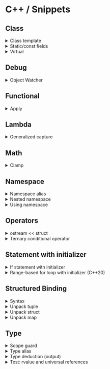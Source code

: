 # C++ / Snippets

## Class

<details>
<summary>Class template</summary>

```cpp
class MyClass
{
public:
    // Types and type aliases
    // Static constants

    MyClass() = default;

    MyClass(const MyClass&) = default;
    MyClass(MyClass&&) = default;
    MyClass& operator=(const MyClass&) = default;
    MyClass& operator=(MyClass&&) = default;

    virtual ~MyClass() = default;

    // Functions
    // Data members

protected:
    // Types and type aliases
    // Static constants
    // Functions
    // Data members

private:
    // Types and type aliases
    // Static constants
    // Functions
    // Data members
};
```
</details>

<details>
<summary>Static/const fields</summary>

```cpp
struct BriefExample
{
    // static mutable
    static inline ...

    // static const
    static inline const ...

    // non-static const
    const ...
};
```

```cpp
#include <iostream>

struct Static
{
    // static mutable
    static inline std::string mutable_str{"static mutable str"};

    // static const
    static inline const int const_int = 11;
    static constexpr    int constexpr_int = 11 * 2;

    // static const (heap allocated)
    static inline const std::string const_str{"static const str"};
    /* DON'T
    static constexpr    std::string constexpr_str{"static constexpr str"}; */

    // static const (cstr for string constants)
    static inline const auto const_cstr = "static const cstr";
    static constexpr    auto constexpr_cstr = "static constexpr cstr";
};

struct NonStatic
{
    // non-static mutable
    std::string mutable_str{"non-static mutable str"};

    // non-static const
    const std::string const_str{"non-static const str"};

    NonStatic() = default;
    NonStatic(std::string addition):
        mutable_str(std::string("non-static mutable str (") + addition + ")"),
        const_str(std::string("non-static const str (") + addition + ")")
        {};
};

int main()
{
    auto print = [](const auto& val) { std::cout << "[" << val << "]" << std::endl; };

    Static::mutable_str += " + mod";

    print(Static::mutable_str);
    print(Static::const_int);
    print(Static::constexpr_int);
    print(Static::const_str);
    print(Static::const_cstr);
    print(Static::constexpr_cstr);

    std::cout << std::endl;

    Static static_inst{};
    print(static_inst.mutable_str);
    print(static_inst.const_int);
    print(static_inst.constexpr_int);
    print(static_inst.const_str);
    print(static_inst.const_cstr);
    print(static_inst.constexpr_cstr);

    std::cout << std::endl;

    NonStatic non_static{};
    non_static.mutable_str += " + mod";
    print(non_static.mutable_str);
    print(non_static.const_str);

    std::cout << std::endl;

    NonStatic non_static_custom{"custom"};
    non_static_custom.mutable_str += " + mod";
    print(non_static_custom.mutable_str);
    print(non_static_custom.const_str);
}
```
</details>

<details>
<summary>Virtual</summary>

```cpp
struct A
{
    virtual void foo() = 0;
    virtual ~A() = default;
};

struct B : A
{
    void foo() override;
    ~B() override;
};

struct C final : B
{
    void foo() final;
    ~C() final;
};
```
</details>

## Debug

<details>
<summary>Object Watcher</summary>

```cpp
#include <atomic>
#include <iostream>

class ObjWatcher
{
public:
    ObjWatcher() : index_(++counter_)
    {       
        std::cout << "ObjWatcher: created (" << index_ << ")" << std::endl;
    };

    ObjWatcher(const ObjWatcher& other) : index_(++counter_)
    {
        std::cout << "ObjWatcher: created (" << index_ << ") copy from (" << other.index_ << ")" << std::endl;
    };

    ObjWatcher(ObjWatcher&& other) : index_(++counter_)
    {
        other.moved_ = true;
        std::cout << "ObjWatcher: created (" << index_ << ") move from (" << other.index_ << ")" << std::endl;
    };

    ObjWatcher& operator=(const ObjWatcher& other)
    {
        moved_ = false;
        std::cout << "ObjWatcher: (" << index_ << ") copy assigned from (" << other.index_ << ")" << std::endl;
        return *this;
    };

    ObjWatcher& operator=(ObjWatcher&& other)
    {
        moved_ = false;
        other.moved_ = true;
        std::cout << "ObjWatcher: (" << index_ << ") move assigned from (" << other.index_ << ")" << std::endl;
        return *this;
    };

    virtual ~ObjWatcher()
    {
        std::cout << "ObjWatcher: destroyed (" << index_ << ")";
        if (moved_) std::cout << " [moved]";
        std::cout << std::endl;
    };

private:
    static inline std::atomic<size_t> counter_ = 0;
    size_t index_;
    bool moved_ = false;
};
```

Demo:
```cpp
#include <iostream>

int main()
{
    std::cout << "--- ctor ---" << std::endl;
    ObjWatcher A;

    std::cout << "--- copy ctor ---" << std::endl;
    ObjWatcher B = A;

    std::cout << "--- copy assignement ---" << std::endl;
    ObjWatcher C;
    C = A;

    std::cout << "--- move ctor ---" << std::endl;
    ObjWatcher D = std::move(A);

    std::cout << "--- move assignement ---" << std::endl;
    ObjWatcher E;
    E = std::move(B);

    std::cout << "--- end ---" << std::endl;
}
```
</details>

## Functional

<details>
<summary>Apply</summary>

```cpp
#include <iostream>
#include <tuple>
 
int sum(int a, int b, int c)
{ 
    return a + b + c; 
}

int main()
{
    std::tuple numbers{1, 2, 3};
    std::cout << std::apply(sum, numbers) << std::endl;
}
```
</details>

## Lambda

<details>
<summary>Generalized capture</summary>

[(StackOverflow) What is a generalized lambda capture and why was it created?](https://stackoverflow.com/questions/41519450/what-is-a-generalized-lambda-capture-and-why-was-it-created/41520537#41520537)

```cpp
p_nums = std::make_unique<std::vector<int>>(nums);
auto lam = [ptr=std::move(p_nums)]() { /* use ptr */ };
```

```cpp
auto lam = [i=0](const std::string &s) mutable
{
    return std::to_string(i++) + ":" + s;
};

std::cout << lam("aaa") << std::endl;  // 0:aaa
std::cout << lam("bbb") << std::endl;  // 1:bbb
std::cout << lam("ccc") << std::endl;  // 2:ccc
```
</details>

## Math

<details>
<summary>Clamp</summary>

```cpp
#include <algorithm>
#include <iostream>

int main()
{
    std::cout << std::clamp(0.5, 1.0, 2.0) << std::endl;  // 1
    std::cout << std::clamp(1.5, 1.0, 2.0) << std::endl;  // 1.5
    std::cout << std::clamp(2.5, 1.0, 2.0) << std::endl;  // 2
}
```
</details>

## Namespace

<details>
<summary>Namespace alias</summary>

```cpp
namespace fbz = foo::bar::baz;
```
</details>

<details>
<summary>Nested namespace</summary>

```cpp
namespace A::B::C
{
   // ...
}
```
</details>

<details>
<summary>Using namespace</summary>

[(Reference) Using namespace](https://en.cppreference.com/w/cpp/language/namespace#Using-directives)

```cpp
namespace A {...}
 
namespace B
{
    using namespace A;
}
```
</details>

## Operators

<details>
<summary>ostream << struct</summary>

```cpp
#include <iostream>

struct Person
{
    std::string firstname;
    std::string surname;
    int year;
};

std::ostream& operator<<(std::ostream& os, const Person& person)
{
    os << person.surname << ", " << person.firstname << " was born in " << person.year;
    return os;
}
```
</details>

<details>
<summary>Ternary conditional operator</summary>

```cpp
condition ? true_expression : false_expression
```
</details>

## Statement with initializer

<details>
<summary>If statement with initializer</summary>

[(Article) C++17 If statement with initializer](https://skebanga.github.io/if-with-initializer/)

```cpp
if (init; condition) {...}
```

```cpp
if (auto a = getval(); a < 10) {...}
```

```cpp
switch (auto ch = getnext(); ch)
{
    // case statements
}
```

```cpp
if (auto [itelem, success] = mymap.insert(std::pair('a', 100)); success) {...}
```
</details>

<details>
<summary>Range-based for loop with initializer (C++20)</summary>

```cpp
for (init; decl : expr)
```

```cpp
for (size_t i = 0; const auto& x : container)
{
    std::cout << i++ << ": " << x << std::endl;
}
```

```cpp
for (auto& x : foo().items()) {...}  // undefined behavior if foo() returns by value
for (T thing = foo(); auto& x : thing.items()) {...}  // OK
```
</details>

## Structured Binding

<details>
<summary>Syntax</summary>

[(Reference) Structured binding](https://en.cppreference.com/w/cpp/language/structured_binding)

```cpp
auto [a, b, c] =
const auto [a, b, c] =

auto& [a, b, c] =
const auto& [a, b, c] =

auto&& [a, b, c] =
```

```cpp
auto [_, b, c] =
```
</details>

<details>
<summary>Unpack tuple</summary>

```cpp
#include <tuple>

std::tuple tuple{1, 'a', 2.3};

auto [a, b, c] = tuple;
```
</details>

<details>
<summary>Unpack struct</summary>

```cpp
struct Foo
{
    int i;
    char c;
    double d;
};

Foo f {1, 'a', 2.3};

auto [i, c, d] = f;
```
</details>

<details>
<summary>Unpack map</summary>

```cpp
#include <map>

for (const auto& [k, v] : mymap) {...}

for (auto&& [k, v] : std::map<std::string, int>{{"hello", 1}, {"world", 2}}) {...}
```
</details>

## Type

<details>
<summary>Scope guard</summary>

```cpp
```

Demo:
```cpp
```
</details>

<details>
<summary>Type alias</summary>

[(Reference) Type alias](https://en.cppreference.com/w/cpp/language/type_alias)

```cpp
using UserId = int;
using UserAccounts = std::map<UserId, std::vector<Account>>;
```

```cpp
// identical to: typedef void (*func)(int, int);
using func = void (*) (int, int);
```

```cpp
template<typename T>
using UserAccounts = std::map<UserId, std::vector<T>>;
```
</details>

<details>
<summary>Type deduction (output)</summary>

[(StackOverflow) Using 'auto' type deduction - how to find out what type the compiler deduced?](https://stackoverflow.com/questions/38820579/using-auto-type-deduction-how-to-find-out-what-type-the-compiler-deduced)

```cpp
struct {} bad = 123;
```
</details>

<details>
<summary>Test: rvalue and universal references</summary>

```cpp
#include <iostream>

using namespace std;


template<typename T>
void bar_t(const T& v) { cout << "const T&" << endl; }

template<typename T>
void bar_t(T& v) { cout << "T&" << endl; }

template<typename T>
void bar_t(T&& v) { cout << "T&&" << endl; }


void bar(const int& v) { cout << "const int&" << endl; }

void bar(int& v) { cout << "int&" << endl; }

void bar(int&& v) { cout << "int&&" << endl; }


template<typename T>
void foo_t(T&& p)
{
    bar_t(p);
    bar_t(std::move(p));
    bar_t(std::forward<T>(p));

    cout << endl;
}

template<typename T>
void foo(T&& p)
{
    bar(p);
    bar(std::move(p));
    bar(std::forward<T>(p));

    cout << endl;
}

int main()
{
    int i = 0;

    foo_t(i);
    foo_t(0);

    foo(i);
    foo(0);
}
```
</details>
